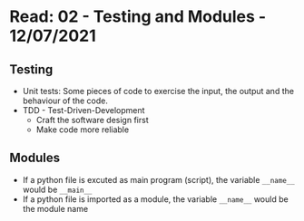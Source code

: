 # Read: 02 - Testing and Modules - 12/07/2021

## Testing

- Unit tests: Some pieces of code to exercise the input, the output and the behaviour of the code.
- TDD - Test-Driven-Development
  - Craft the software design first
  - Make code more reliable

## Modules

- If a python file is excuted as main program (script), the variable `__name__` would be `__main__`
- If a python file is imported as a module, the variable `__name__` would be the module name
